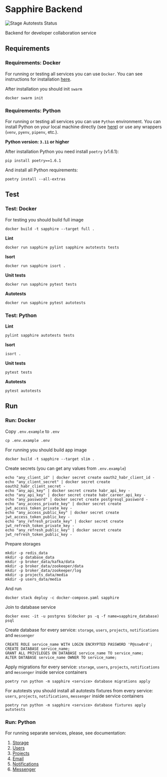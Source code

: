 # Sapphire Backend

![Stage Autotests Status](https://github.com/habralab/sapphire-team-back/actions/workflows/autotests-stage.yaml/badge.svg)

Backend for developer collaboration service

## Requirements

### Requirements: Docker

For running or testing all services you can use `Docker`. You can see instructions for installation
[here](https://docs.docker.com/engine/install/).

After installation you should init `swarm`
```shell
docker swarm init 
```

### Requirements: Python

For running or testing all services you can use `Python` environment. You can install Python on
your local machine directly (see [here](https://www.python.org/downloads/)) or use any wrappers
(`venv`, `pyenv`, `pipenv`, etc.).

**Python version: `3.11` or higher**

After installation Python you need install `poetry` (v1.6.1):
```shell
pip install poetry==1.6.1
```
And install all Python requirements:
```shell
poetry install --all-extras
```

## Test

### Test: Docker

For testing you should build full image

```shell
docker build -t sapphire --target full . 
```

**Lint**
```shell
docker run sapphire pylint sapphire autotests tests
```

**Isort**
```shell
docker run sapphire isort .
```

**Unit tests**
```shell
docker run sapphire pytest tests
```

**Autotests**
```shell
docker run sapphire pytest autotests
```

### Test: Python

**Lint**
```shell
pylint sapphire autotests tests
```

**Isort**
```shell
isort .
```

**Unit tests**
```shell
pytest tests
```

**Autotests**
```shell
pytest autotests
```

## Run

### Run: Docker

Copy `.env.example` to `.env`
```shell
cp .env.example .env
```

For running you should build app image
```shell
docker build -t sapphire --target slim .
```

Create secrets (you can get any values from `.env.example`)
```shell
echo "any_client_id" | docker secret create oauth2_habr_client_id -
echo "any_client_secret" | docker secret create oauth2_habr_client_secret -
echo "any_api_key" | docker secret create habr_api_key -
echo "any_api_key" | docker secret create habr_career_api_key -
echo "any_password" | docker secret create postgresql_password -
echo "any_access_private_key" | docker secret create jwt_access_token_private_key -
echo "any_access_public_key" | docker secret create jwt_access_token_public_key -
echo "any_refresh_private_key" | docker secret create jwt_refresh_token_private_key -
echo "any_refresh_public_key" | docker secret create jwt_refresh_token_public_key -
```

Prepare storages
```shell
mkdir -p redis_data
mkdir -p database_data
mkdir -p broker_data/kafka/data
mkdir -p broker_data/zookeeper/data
mkdir -p broker_data/zookeeper/log
mkdir -p projects_data/media
mkdir -p users_data/media
```

And run
```shell
docker stack deploy -c docker-compose.yaml sapphire
```

Join to database service
```shell
docker exec -it -u postgres $(docker ps -q -f name=sapphire_database) psql
```

Create database for every service: `storage`, `users`, `projects`, `notifications` and `messenger`
```shell
CREATE ROLE service_name WITH LOGIN ENCRYPTED PASSWORD 'P@ssw0rd';
CREATE DATABASE service_name;
GRANT ALL PRIVILEGES ON DATABASE service_name TO service_name;
ALTER DATABASE service_name OWNER TO service_name;
```

Apply migrations for every service: `storage`, `users`, `projects`, `notifications` and `messenger`
inside service containers
```shell
poetry run python -m sapphire <service> database migrations apply
```

For autotests you should install all autotests fixtures from every service: `users`, `projects`,
`notifications`, `messenger` inside service containers
```shell
poetry run python -m sapphire <service> database fixtures apply autotests
```

### Run: Python

For running separate services, please, see documentation:
1. [Storage](sapphire/storage/README.md)
2. [Users](sapphire/users/README.md)
3. [Projects](sapphire/projects/README.md)
4. [Email](sapphire/email/README.md)
5. [Notifications](sapphire/notifications/README.md)
6. [Messenger](sapphire/messenger/README.md)
